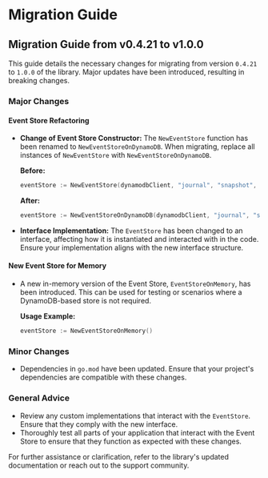# Migration Guide

## Migration Guide from v0.4.21 to v1.0.0

This guide details the necessary changes for migrating from version `0.4.21` to `1.0.0` of the library. Major updates have been introduced, resulting in breaking changes.

### Major Changes

#### Event Store Refactoring

- **Change of Event Store Constructor:**
  The `NewEventStore` function has been renamed to `NewEventStoreOnDynamoDB`. When migrating, replace all instances of `NewEventStore` with `NewEventStoreOnDynamoDB`.

  **Before:**
  ```go
  eventStore := NewEventStore(dynamodbClient, "journal", "snapshot", ...)
  ```

  **After:**
  ```go
  eventStore := NewEventStoreOnDynamoDB(dynamodbClient, "journal", "snapshot", ...)
  ```

- **Interface Implementation:**
  The `EventStore` has been changed to an interface, affecting how it is instantiated and interacted with in the code. Ensure your implementation aligns with the new interface structure.

#### New Event Store for Memory

- A new in-memory version of the Event Store, `EventStoreOnMemory`, has been introduced. This can be used for testing or scenarios where a DynamoDB-based store is not required.

  **Usage Example:**
  ```go
  eventStore := NewEventStoreOnMemory()
  ```

### Minor Changes

- Dependencies in `go.mod` have been updated. Ensure that your project's dependencies are compatible with these changes.

### General Advice

- Review any custom implementations that interact with the `EventStore`. Ensure that they comply with the new interface.
- Thoroughly test all parts of your application that interact with the Event Store to ensure that they function as expected with these changes.

For further assistance or clarification, refer to the library's updated documentation or reach out to the support community.
